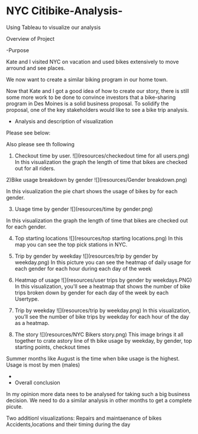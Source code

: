 # NYC Citibike-Analysis-
Using Tableau to visualize our analysis

Overview of Project

-Purpose


Kate and I visited NYC on vacation and used bikes extensively to move arround and see places.

We now want to create a similar biking program in our home town.

Now that Kate and I got a good idea of how to create our story, there is still some more work to be done to convince investors
that a bike-sharing program in Des Moines is a solid business proposal. To solidify the proposal, one of the key stakeholders
 would like to see a bike trip analysis.


- Analysis and description of visualization

Please see below:


Also please see th following

1) Checkout time by user.
![](resources/checkedout time for all users.png)
In this visualization the  graph the length of time that bikes are checked out for all riders.


2)Bike usage breakdown by gender
![](resources/Gender breakdown.png)

In this visualization the pie chart shows the usage of bikes by for each gender.

3) Usage time by gender
![](resources/time by gender.png)

In this visualization the graph the length of time that bikes are checked out for each gender.

4) Top starting locations
![](resources/top starting locations.png)
In this map you can see the top pick stations in NYC.


5) Trip by gender by weekday
![](resources/trip by gender by weekday.png)
In this picture you can see the heatmap of daily usage for each gender for each hour during each day of the week 

6) Heatmap of usage
![](resources/user trips by gender by weekdays.PNG)
In this visualization, you'll see a heatmap that shows the number of bike trips broken down by gender for each day of the week by each Usertype.

7) Trip by weekday
![](resources/trip by weekday.png)
In this visualization, you’ll see the number of bike trips by weekday for each hour of the day as a heatmap.


8) The story
![](resources/NYC Bikers story.png)
This image brings it all together to crate astory line of th bike usage by weekday, by gender, top starting points, checkout times


Summer months like August is the time when bike usage is the highest. Usage is most by men (males) 


-
- Overall conclusion

In my opinion more data nees to be analysed for taking such a big business decision. We need to do a similar analysis in other months to get a complete picute.

Two additionl visualizations:
Repairs and maintaenance of bikes
Accidents,locations and their timing during the day
 





